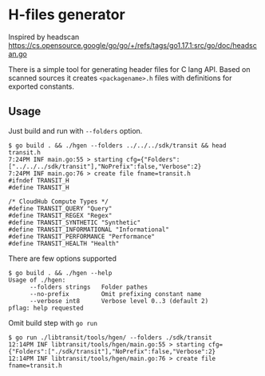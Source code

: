 
# H-files generator

Inspired by headscan
	https://cs.opensource.google/go/go/+/refs/tags/go1.17.1:src/go/doc/headscan.go

There is a simple tool for generating header files for C lang API.
Based on scanned sources it creates `<packagename>.h` files with definitions for exported constants.


## Usage

Just build and run with `--folders` option.
```
$ go build . && ./hgen --folders ../../../sdk/transit && head transit.h
7:24PM INF main.go:55 > starting cfg={"Folders":["../../../sdk/transit"],"NoPrefix":false,"Verbose":2}
7:24PM INF main.go:76 > create file fname=transit.h
#ifndef TRANSIT_H
#define TRANSIT_H

/* CloudHub Compute Types */
#define TRANSIT_QUERY "Query"
#define TRANSIT_REGEX "Regex"
#define TRANSIT_SYNTHETIC "Synthetic"
#define TRANSIT_INFORMATIONAL "Informational"
#define TRANSIT_PERFORMANCE "Performance"
#define TRANSIT_HEALTH "Health"
```

There are few options supported
```
$ go build . && ./hgen --help
Usage of ./hgen:
      --folders strings   Folder pathes
      --no-prefix         Omit prefixing constant name
      --verbose int8      Verbose level 0..3 (default 2)
pflag: help requested
```

Omit build step with `go run`
```
$ go run ./libtransit/tools/hgen/ --folders ./sdk/transit
12:14PM INF libtransit/tools/hgen/main.go:55 > starting cfg={"Folders":["./sdk/transit"],"NoPrefix":false,"Verbose":2}
12:14PM INF libtransit/tools/hgen/main.go:76 > create file fname=transit.h
```
